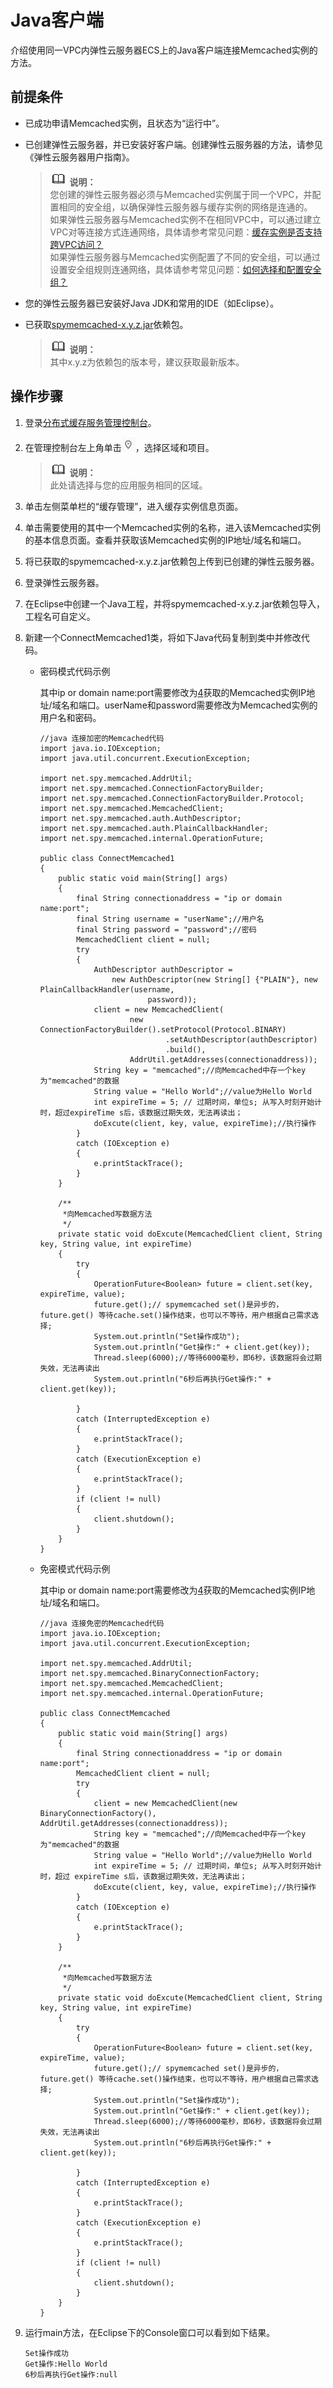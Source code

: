 # Java客户端<a name="ZH-CN_TOPIC_0179421798"></a>

介绍使用同一VPC内弹性云服务器ECS上的Java客户端连接Memcached实例的方法。

## 前提条件<a name="section188251286"></a>

-   已成功申请Memcached实例，且状态为“运行中”。
-   已创建弹性云服务器，并已安装好客户端。创建弹性云服务器的方法，请参见《弹性云服务器用户指南》。

    >![](public_sys-resources/icon-note.gif) **说明：**   
    >您创建的弹性云服务器必须与Memcached实例属于同一个VPC，并配置相同的安全组，以确保弹性云服务器与缓存实例的网络是连通的。  
    >如果弹性云服务器与Memcached实例不在相同VPC中，可以通过建立VPC对等连接方式连通网络，具体请参考常见问题：[缓存实例是否支持跨VPC访问？](https://support.huaweicloud.com/dcs_faq/dcs-zh-ug-180312006.html)  
    >如果弹性云服务器与Memcached实例配置了不同的安全组，可以通过设置安全组规则连通网络，具体请参考常见问题：[如何选择和配置安全组？](https://support.huaweicloud.com/dcs_faq/zh-cn_topic_0082442607.html)  

-   您的弹性云服务器已安装好Java JDK和常用的IDE（如Eclipse）。
-   已获取[spymemcached-x.y.z.jar](http://central.maven.org/maven2/net/spy/spymemcached)依赖包。

    >![](public_sys-resources/icon-note.gif) **说明：**   
    >其中x.y.z为依赖包的版本号，建议获取最新版本。  


## 操作步骤<a name="section199614119815"></a>

1.  登录[分布式缓存服务管理控制台](https://console.huaweicloud.com/dcs)。
2.  在管理控制台左上角单击![](figures/icon-region.png)，选择区域和项目。

    >![](public_sys-resources/icon-note.gif) **说明：**   
    >此处请选择与您的应用服务相同的区域。  

3.  单击左侧菜单栏的“缓存管理”，进入缓存实例信息页面。
4.  <a name="li19539104154"></a>单击需要使用的其中一个Memcached实例的名称，进入该Memcached实例的基本信息页面。查看并获取该Memcached实例的IP地址/域名和端口。
5.  将已获取的spymemcached-x.y.z.jar依赖包上传到已创建的弹性云服务器。
6.  登录弹性云服务器。
7.  在Eclipse中创建一个Java工程，并将spymemcached-x.y.z.jar依赖包导入，工程名可自定义。
8.  新建一个ConnectMemcached1类，将如下Java代码复制到类中并修改代码。
    -   密码模式代码示例

        其中ip or domain name:port需要修改为[4](#li19539104154)获取的Memcached实例IP地址/域名和端口。userName和password需要修改为Memcached实例的用户名和密码。

        ```
        //java 连接加密的Memcached代码
        import java.io.IOException;
        import java.util.concurrent.ExecutionException;
        
        import net.spy.memcached.AddrUtil;
        import net.spy.memcached.ConnectionFactoryBuilder;
        import net.spy.memcached.ConnectionFactoryBuilder.Protocol;
        import net.spy.memcached.MemcachedClient;
        import net.spy.memcached.auth.AuthDescriptor;
        import net.spy.memcached.auth.PlainCallbackHandler;
        import net.spy.memcached.internal.OperationFuture;
        
        public class ConnectMemcached1
        {
            public static void main(String[] args)
            {
                final String connectionaddress = "ip or domain name:port"; 
                final String username = "userName";//用户名
                final String password = "password";//密码
                MemcachedClient client = null;
                try
                {
                    AuthDescriptor authDescriptor =
                        new AuthDescriptor(new String[] {"PLAIN"}, new PlainCallbackHandler(username,
                                password));
                    client = new MemcachedClient(
                            new ConnectionFactoryBuilder().setProtocol(Protocol.BINARY)
                                    .setAuthDescriptor(authDescriptor)
                                    .build(),
                            AddrUtil.getAddresses(connectionaddress));
                    String key = "memcached";//向Memcached中存一个key为"memcached"的数据
                    String value = "Hello World";//value为Hello World
                    int expireTime = 5; // 过期时间，单位s; 从写入时刻开始计时，超过expireTime s后，该数据过期失效，无法再读出；
                    doExcute(client, key, value, expireTime);//执行操作
                }
                catch (IOException e)
                {
                    e.printStackTrace();
                }
            }
        
            /**
             *向Memcached写数据方法
             */
            private static void doExcute(MemcachedClient client, String key, String value, int expireTime)
            {
                try
                {
                    OperationFuture<Boolean> future = client.set(key, expireTime, value);
                    future.get();// spymemcached set()是异步的，future.get() 等待cache.set()操作结束，也可以不等待，用户根据自己需求选择;
                    System.out.println("Set操作成功");
                    System.out.println("Get操作:" + client.get(key));
                    Thread.sleep(6000);//等待6000毫秒，即6秒，该数据将会过期失效，无法再读出
                    System.out.println("6秒后再执行Get操作:" + client.get(key));
        
                }
                catch (InterruptedException e)
                {
                    e.printStackTrace();
                }
                catch (ExecutionException e)
                {
                    e.printStackTrace();
                }
                if (client != null)
                {
                    client.shutdown();
                }
            }
        }
        ```

    -   免密模式代码示例

        其中ip or domain name:port需要修改为[4](#li19539104154)获取的Memcached实例IP地址/域名和端口。

        ```
        //java 连接免密的Memcached代码
        import java.io.IOException;
        import java.util.concurrent.ExecutionException;
        
        import net.spy.memcached.AddrUtil;
        import net.spy.memcached.BinaryConnectionFactory;
        import net.spy.memcached.MemcachedClient;
        import net.spy.memcached.internal.OperationFuture;
        
        public class ConnectMemcached
        {
            public static void main(String[] args)
            {
                final String connectionaddress = "ip or domain name:port"; 
                MemcachedClient client = null;
                try
                {
                    client = new MemcachedClient(new BinaryConnectionFactory(), AddrUtil.getAddresses(connectionaddress));
                    String key = "memcached";//向Memcached中存一个key为"memcached"的数据
                    String value = "Hello World";//value为Hello World
                    int expireTime = 5; // 过期时间，单位s; 从写入时刻开始计时，超过 expireTime s后，该数据过期失效，无法再读出；
                    doExcute(client, key, value, expireTime);//执行操作
                }
                catch (IOException e)
                {
                    e.printStackTrace();
                }
            }
        
            /**
             *向Memcached写数据方法
             */
            private static void doExcute(MemcachedClient client, String key, String value, int expireTime)
            {
                try
                {
                    OperationFuture<Boolean> future = client.set(key, expireTime, value);
                    future.get();// spymemcached set()是异步的，future.get() 等待cache.set()操作结束，也可以不等待，用户根据自己需求选择;
                    System.out.println("Set操作成功");
                    System.out.println("Get操作:" + client.get(key));
                    Thread.sleep(6000);//等待6000毫秒，即6秒，该数据将会过期失效，无法再读出
                    System.out.println("6秒后再执行Get操作:" + client.get(key));
        
                }
                catch (InterruptedException e)
                {
                    e.printStackTrace();
                }
                catch (ExecutionException e)
                {
                    e.printStackTrace();
                }
                if (client != null)
                {
                    client.shutdown();
                }
            }
        }
        ```

9.  运行main方法，在Eclipse下的Console窗口可以看到如下结果。

    ```
    Set操作成功
    Get操作:Hello World
    6秒后再执行Get操作:null
    ```


